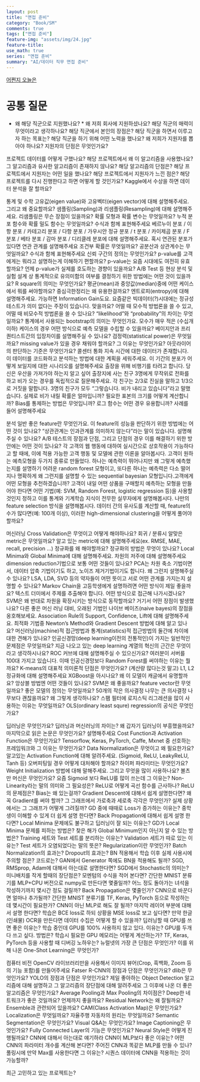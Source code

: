 ```yaml
---
layout: post
title: "면접 준비"
category: "Book/SM"
comments: true
tags: ["면접 준비"]
feature-img: "assets/img/24.jpg"
feature-title:
use_math: true
series: "면접 준비"
summary: "AI/데이터 직무 면접 준비"
---
```

[어쩐지 오늘은](https://zzsza.github.io/data/2018/02/17/datascience-interivew-questions/)


# 공통 질문
* 왜 해당 직군으로 지원했나요?
  * 
왜 저희 회사에 지원하셨나요?
해당 직군의 매력이 무엇이라고 생각하나요?
해당 직군에서 본인의 장점은?
해당 직군을 하면서 이루고자 하는 목표는?
해당 직군을 하기 위해 어떤 노력을 했나요?
왜 저희가 지원자를 뽑아야 하나요?
지원자의 단점은 무엇인가요?


프로젝트
데이터를 어떻게 구했나요?
해당 프로젝트에서 왜 이 알고리즘을 사용했나요?
그 알고리즘과 유사한 알고리즘이 존재하지 않나요?
해당 알고리즘의 단점은?
해당 프로젝트에서 지원자는 어떤 일을 했나요?
해당 프로젝트에서 지원자가 느낀 점은?
해당 프로젝트를 다시 진행한다고 하면 어떻게 할 것인가요?
Kaggle에서 수상을 하면 데이터 분석을 잘 할까요?


통계 및 수학
고유값(eigen value)와 고유벡터(eigen vector)에 대해 설명해주세요. 그리고 왜 중요할까요?
샘플링(Sampling)과 리샘플링(Resampling)에 대해 설명해주세요. 리샘플링은 무슨 장점이 있을까요?
확률 모형과 확률 변수는 무엇일까요?
누적 분포 함수와 확률 밀도 함수는 무엇일까요? 수식과 함께 표현해주세요
베르누이 분포 / 이항 분포 / 카테고리 분포 / 다항 분포 / 가우시안 정규 분포 / t 분포 / 카이제곱 분포 / F 분포 / 베타 분포 / 감마 분포 / 디리클레 분포에 대해 설명해주세요. 혹시 연관된 분포가 있다면 연관 관계를 설명해주세요
조건부 확률은 무엇일까요?
공분산과 상관계수는 무엇일까요? 수식과 함께 표현해주세요
신뢰 구간의 정의는 무엇인가요?
p-value를 고객에게는 뭐라고 설명하는게 이해하기 편할까요?
p-value는 요즘 시대에도 여전히 유효할까요? 언제 p-value가 실제를 호도하는 경향이 있을까요?
A/B Test 등 현상 분석 및 실험 설계 상 통계적으로 유의미함의 여부를 결정하기 위한 방법에는 어떤 것이 있을까요?
R square의 의미는 무엇인가요?
평균(mean)과 중앙값(median)중에 어떤 케이스에서 뭐를 써야할까요?
중심극한정리는 왜 유용한걸까요?
엔트로피(entropy)에 대해 설명해주세요. 가능하면 Information Gain도요.
요즘같은 빅데이터(?)시대에는 정규성 테스트가 의미 없다는 주장이 있습니다. 맞을까요?
어떨 때 모수적 방법론을 쓸 수 있고, 어떨 때 비모수적 방법론을 쓸 수 있나요?
“likelihood”와 “probability”의 차이는 무엇일까요?
통계에서 사용되는 bootstrap의 의미는 무엇인가요.
모수가 매우 적은 (수십개 이하) 케이스의 경우 어떤 방식으로 예측 모델을 수립할 수 있을까요?
베이지안과 프리퀀티스트간의 입장차이를 설명해주실 수 있나요?
검정력(statistical power)은 무엇일까요?
missing value가 있을 경우 채워야 할까요? 그 이유는 무엇인가요?
아웃라이어의 판단하는 기준은 무엇인가요?
콜센터 통화 지속 시간에 대한 데이터가 존재합니다. 이 데이터를 코드화하고 분석하는 방법에 대한 계획을 세워주세요. 이 기간의 분포가 어떻게 보일지에 대한 시나리오를 설명해주세요
출장을 위해 비행기를 타려고 합니다. 당신은 우산을 가져가야 하는지 알고 싶어 출장지에 사는 친구 3명에게 무작위로 전화를 하고 비가 오는 경우를 독립적으로 질문해주세요. 각 친구는 2/3로 진실을 말하고 1/3으로 거짓을 말합니다. 3명의 친구가 모두 “그렇습니다. 비가 내리고 있습니다”라고 말했습니다. 실제로 비가 내릴 확률은 얼마입니까?
필요한 표본의 크기를 어떻게 계산합니까?
Bias를 통제하는 방법은 무엇입니까?
로그 함수는 어떤 경우 유용합니까? 사례를 들어 설명해주세요


분석 일반
좋은 feature란 무엇인가요. 이 feature의 성능을 판단하기 위한 방법에는 어떤 것이 있나요?
“상관관계는 인과관계를 의미하지 않는다”라는 말이 있습니다. 설명해주실 수 있나요?
A/B 테스트의 장점과 단점, 그리고 단점의 경우 이를 해결하기 위한 방안에는 어떤 것이 있나요?
각 고객의 웹 행동에 대하여 실시간으로 상호작용이 가능하다고 할 때에, 이에 적용 가능한 고객 행동 및 모델에 관한 이론을 알아봅시다.
고객이 원하는 예측모형을 두가지 종류로 만들었다. 하나는 예측력이 뛰어나지만 왜 그렇게 예측했는지를 설명하기 어려운 random forest 모형이고, 또다른 하나는 예측력은 다소 떨어지나 명확하게 왜 그런지를 설명할 수 있는 sequential bayesian 모형입니다.고객에게 어떤 모형을 추천하겠습니까?
고객이 내일 어떤 상품을 구매할지 예측하는 모형을 만들어야 한다면 어떤 기법(예: SVM, Random Forest, logistic regression 등)을 사용할 것인지 정하고 이를 통계와 기계학습 지식이 전무한 실무자에게 설명해봅시다.
나만의 feature selection 방식을 설명해봅시다.
데이터 간의 유사도를 계산할 때, feature의 수가 많다면(예: 100개 이상), 이러한 high-dimensional clustering을 어떻게 풀어야할까요?


머신러닝
Cross Validation은 무엇이고 어떻게 해야하나요?
회귀 / 분류시 알맞은 metric은 무엇일까요?
알고 있는 metric에 대해 설명해주세요(ex. RMSE, MAE, recall, precision …)
정규화를 왜 해야할까요? 정규화의 방법은 무엇이 있나요?
Local Minima와 Global Minima에 대해 설명해주세요.
차원의 저주에 대해 설명해주세요
dimension reduction기법으로 보통 어떤 것들이 있나요?
PCA는 차원 축소 기법이면서, 데이터 압축 기법이기도 하고, 노이즈 제거기법이기도 합니다. 왜 그런지 설명해주실 수 있나요?
LSA, LDA, SVD 등의 약자들이 어떤 뜻이고 서로 어떤 관계를 가지는지 설명할 수 있나요?
Markov Chain을 고등학생에게 설명하려면 어떤 방식이 제일 좋을까요?
텍스트 더미에서 주제를 추출해야 합니다. 어떤 방식으로 접근해 나가시겠나요?
SVM은 왜 반대로 차원을 확장시키는 방식으로 동작할까요? 거기서 어떤 장점이 발생했나요?
다른 좋은 머신 러닝 대비, 오래된 기법인 나이브 베이즈(naive bayes)의 장점을 옹호해보세요.
Association Rule의 Support, Confidence, Lift에 대해 설명해주세요.
최적화 기법중 Newton’s Method와 Gradient Descent 방법에 대해 알고 있나요?
머신러닝(machine)적 접근방법과 통계(statistics)적 접근방법의 둘간에 차이에 대한 견해가 있나요?
인공신경망(deep learning이전의 전통적인)이 가지는 일반적인 문제점은 무엇일까요?
지금 나오고 있는 deep learning 계열의 혁신의 근간은 무엇이라고 생각하시나요?
ROC 커브에 대해 설명해주실 수 있으신가요?
여러분이 서버를 100대 가지고 있습니다. 이때 인공신경망보다 Random Forest를 써야하는 이유는 뭘까요?
K-means의 대표적 의미론적 단점은 무엇인가요? (계산량 많다는것 말고)
L1, L2 정규화에 대해 설명해주세요
XGBoost을 아시나요? 왜 이 모델이 캐글에서 유명할까요?
앙상블 방법엔 어떤 것들이 있나요?
SVM은 왜 좋을까요?
feature vector란 무엇일까요?
좋은 모델의 정의는 무엇일까요?
50개의 작은 의사결정 나무는 큰 의사결정 나무보다 괜찮을까요? 왜 그렇게 생각하나요?
스팸 필터에 로지스틱 리그레션을 많이 사용하는 이유는 무엇일까요?
OLS(ordinary least squre) regression의 공식은 무엇인가요?

딥러닝은 무엇인가요? 딥러닝과 머신러닝의 차이는?
왜 갑자기 딥러닝이 부흥했을까요?
마지막으로 읽은 논문은 무엇인가요? 설명해주세요
Cost Function과 Activation Function은 무엇인가요?
Tensorflow, Keras, PyTorch, Caffe, Mxnet 중 선호하는 프레임워크와 그 이유는 무엇인가요?
Data Normalization은 무엇이고 왜 필요한가요?
알고있는 Activation Function에 대해 알려주세요. (Sigmoid, ReLU, LeakyReLU, Tanh 등)
오버피팅일 경우 어떻게 대처해야 할까요?
하이퍼 파라미터는 무엇인가요?
Weight Initialization 방법에 대해 말해주세요. 그리고 무엇을 많이 사용하나요?
볼츠만 머신은 무엇인가요?
요즘 Sigmoid 보다 ReLU를 많이 쓰는데 그 이유는?
Non-Linearity라는 말의 의미와 그 필요성은?
ReLU로 어떻게 곡선 함수를 근사하나?
ReLU의 문제점은?
Bias는 왜 있는걸까?
Gradient Descent에 대해서 쉽게 설명한다면?
왜 꼭 Gradient를 써야 할까? 그 그래프에서 가로축과 세로축 각각은 무엇인가? 실제 상황에서는 그 그래프가 어떻게 그려질까?
GD 중에 때때로 Loss가 증가하는 이유는?
중학생이 이해할 수 있게 더 쉽게 설명 한다면?
Back Propagation에 대해서 쉽게 설명 한다면?
Local Minima 문제에도 불구하고 딥러닝이 잘 되는 이유는?
GD가 Local Minima 문제를 피하는 방법은?
찾은 해가 Global Minimum인지 아닌지 알 수 있는 방법은?
Training 세트와 Test 세트를 분리하는 이유는?
Validation 세트가 따로 있는 이유는?
Test 세트가 오염되었다는 말의 뜻은?
Regularization이란 무엇인가?
Batch Normalization의 효과는?
Dropout의 효과는?
BN 적용해서 학습 이후 실제 사용시에 주의할 점은? 코드로는?
GAN에서 Generator 쪽에도 BN을 적용해도 될까?
SGD, RMSprop, Adam에 대해서 아는대로 설명한다면?
SGD에서 Stochastic의 의미는?
미니배치를 작게 할때의 장단점은?
모멘텀의 수식을 적어 본다면?
간단한 MNIST 분류기를 MLP+CPU 버전으로 numpy로 만든다면 몇줄일까?
어느 정도 돌아가는 녀석을 작성하기까지 몇시간 정도 걸릴까?
Back Propagation은 몇줄인가?
CNN으로 바꾼다면 얼마나 추가될까?
간단한 MNIST 분류기를 TF, Keras, PyTorch 등으로 작성하는데 몇시간이 필요한가?
CNN이 아닌 MLP로 해도 잘 될까?
마지막 레이어 부분에 대해서 설명 한다면?
학습은 BCE loss로 하되 상황을 MSE loss로 보고 싶다면?
만약 한글 (인쇄물) OCR을 만든다면 데이터 수집은 어떻게 할 수 있을까?
딥러닝할 때 GPU를 쓰면 좋은 이유는?
학습 중인데 GPU를 100% 사용하지 않고 있다. 이유는?
GPU를 두개 다 쓰고 싶다. 방법은?
학습시 필요한 GPU 메모리는 어떻게 계산하는가?
TF, Keras, PyTorch 등을 사용할 때 디버깅 노하우는?
뉴럴넷의 가장 큰 단점은 무엇인가? 이를 위해 나온 One-Shot Learning은 무엇인가?


컴퓨터 비전
OpenCV 라이브러리만을 사용해서 이미지 뷰어(Crop, 흑백화, Zoom 등의 기능 포함)를 만들어주세요
Fatser R-CNN의 장점과 단점은 무엇인가요?
dlib은 무엇인가요?
YOLO의 장점과 단점은 무엇인가요?
제일 좋아하는 Object Detection 알고리즘에 대해 설명하고 그 알고리즘의 장단점에 대해 알려주세요
그 이후에 나온 더 좋은 알고리즘은 무엇인가요?
Average Pooling과 Max Pooling의 차이점은?
Deep한 네트워크가 좋은 것일까요? 언제까지 좋을까요?
Residual Network는 왜 잘될까요? Ensemble과 관련되어 있을까요?
CAM(Class Activation Map)은 무엇인가요?
Localization은 무엇일까요?
자율주행 자동차의 원리는 무엇일까요?
Semantic Segmentation은 무엇인가요?
Visual Q&A는 무엇인가요?
Image Captioning은 무엇인가요?
Fully Connected Layer의 기능은 무엇인가요?
Neural Style은 어떻게 진행될까요?
CNN에 대해서 아는대로 얘기하라
CNN이 MLP보다 좋은 이유는?
어떤 CNN의 파라미터 개수를 계산해 본다면?
주어진 CNN과 똑같은 MLP를 만들 수 있나?
풀링시에 만약 Max를 사용한다면 그 이유는?
시퀀스 데이터에 CNN을 적용하는 것이 가능할까?


최근 고민하고 있는 프로젝트는?
